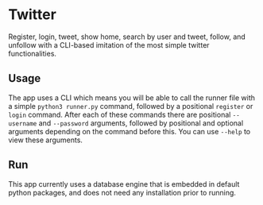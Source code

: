 # Twitter
Register, login, tweet, show home, search by user and tweet, follow, and unfollow with a CLI-based imitation of the most simple twitter functionalities.

## Usage
The app uses a CLI which means you will be able to call the runner file with a simple `python3 runner.py` command, followed by a positional `register` or `login` command.
After each of these commands there are positional `--username` and `--password` arguments, followed by positional and optional arguments depending on the command before this.
You can use `--help` to view these arguments.

## Run
This app currently uses a database engine that is embedded in default python packages, and does not need any installation prior to running.
